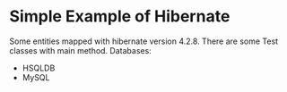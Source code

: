 # Simple Example of Hibernate
Some entities mapped with hibernate version 4.2.8.
There are some Test classes with main method.
Databases:
* HSQLDB
* MySQL

